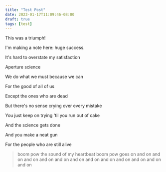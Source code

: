 ```yaml
---
title: "Test Post"
date: 2023-01-17T11:09:46-08:00
draft: true
tags: [test]
---
```


This was a triumph!

I'm making a note here: huge success.

It's hard to overstate my satisfaction

Aperture science

We do what we must because we can

For the good of all of us

Except the ones who are dead

But there's no sense crying over every mistake

You just keep on trying 'til you run out of cake

And the science gets done

And you make a neat gun

For the people who are still alive

> boom
> pow
> the sound of my heartbeat
> boom pow goes on and on and on and on and on and on and on and on and on and on and on and on and on